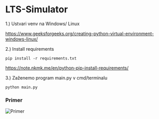 # LTS-Simulator

1.) Ustvari venv na Windows/ Linux 

https://www.geeksforgeeks.org/creating-python-virtual-environment-windows-linux/

2.) Install requirements

<code>pip install -r requirements.txt</code>

https://note.nkmk.me/en/python-pip-install-requirements/

3.) Zaženemo program main.py v cmd/terminalu

<code>python main.py</code>


<h3>Primer</h3>

![Primer](/home/alex/Desktop/LTS-Simulator/Testiranje/primerjava.png)